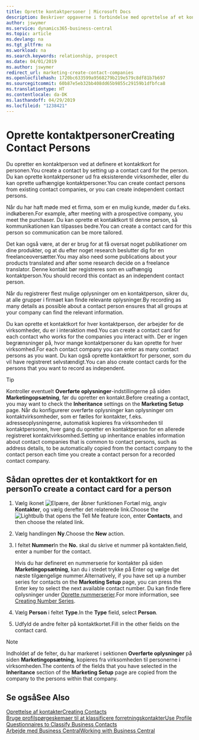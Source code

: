 ```yaml
---
title: Oprette kontaktpersoner | Microsoft Docs
description: Beskriver opgaverne i forbindelse med oprettelse af et kontaktkort for en person, f.eks. et kundeemne eller en leverandør, og bidrager til at angive relationen og tilpasse kommunikationen.
author: jswymer
ms.service: dynamics365-business-central
ms.topic: article
ms.devlang: na
ms.tgt_pltfrm: na
ms.workload: na
ms.search.keywords: relationship, prospect
ms.date: 04/01/2019
ms.author: jswymer
redirect_url: marketing-create-contact-companies
ms.openlocfilehash: 1720bc633599a9568279b219e579c8df81b7b697
ms.sourcegitcommit: 60b87e5eb32bb408dd65b9855c29159b1dfbfca8
ms.translationtype: HT
ms.contentlocale: da-DK
ms.lasthandoff: 04/29/2019
ms.locfileid: "1238421"
---
```

# <a name="creating-contact-persons"></a><span data-ttu-id="e28bd-103">Oprette kontaktpersoner</span><span class="sxs-lookup"><span data-stu-id="e28bd-103">Creating Contact Persons</span></span>
<span data-ttu-id="e28bd-104">Du opretter en kontaktperson ved at definere et kontaktkort for personen.</span><span class="sxs-lookup"><span data-stu-id="e28bd-104">You create a contact by setting up a contact card for the person.</span></span> <span data-ttu-id="e28bd-105">Du kan oprette kontaktpersoner ud fra eksisterende virksomheder, eller du kan oprette uafhængige kontaktpersoner.</span><span class="sxs-lookup"><span data-stu-id="e28bd-105">You can create contact persons from existing contact companies, or you can create independent contact persons.</span></span>

<span data-ttu-id="e28bd-106">Når du har haft møde med et firma, som er en mulig kunde, møder du f.eks. indkøberen.</span><span class="sxs-lookup"><span data-stu-id="e28bd-106">For example, after meeting with a prospective company, you meet the purchaser.</span></span> <span data-ttu-id="e28bd-107">Du kan oprette et kontaktkort til denne person, så kommunikationen kan tilpasses bedre.</span><span class="sxs-lookup"><span data-stu-id="e28bd-107">You can create a contact card for this person so communication can be more tailored.</span></span>

<span data-ttu-id="e28bd-108">Det kan også være, at der er brug for at få oversat noget publikationer om dine produkter, og at du efter noget research beslutter dig for en freelanceoversætter.</span><span class="sxs-lookup"><span data-stu-id="e28bd-108">You may also need some publications about your products translated and after some research decide on a freelance translator.</span></span> <span data-ttu-id="e28bd-109">Denne kontakt bør registreres som en uafhængig kontaktperson.</span><span class="sxs-lookup"><span data-stu-id="e28bd-109">You should record this contact as an independent contact person.</span></span>

<span data-ttu-id="e28bd-110">Når du registrerer flest mulige oplysninger om en kontaktperson, sikrer du, at alle grupper i firmaet kan finde relevante oplysninger.</span><span class="sxs-lookup"><span data-stu-id="e28bd-110">By recording as many details as possible about a contact person ensures that all groups at your company can find the relevant information.</span></span>

<span data-ttu-id="e28bd-111">Du kan oprette et kontaktkort for hver kontaktperson, der arbejder for de virksomheder, du er i interaktion med.</span><span class="sxs-lookup"><span data-stu-id="e28bd-111">You can create a contact card for each contact who works for the companies you interact with.</span></span> <span data-ttu-id="e28bd-112">Der er ingen begrænsninger på, hvor mange kontaktpersoner du kan oprette for hver virksomhed.</span><span class="sxs-lookup"><span data-stu-id="e28bd-112">For each contact company you can enter as many contact persons as you want.</span></span> <span data-ttu-id="e28bd-113">Du kan også oprette kontaktkort for personer, som du vil have registreret selvstændigt.</span><span class="sxs-lookup"><span data-stu-id="e28bd-113">You can also create contact cards for the persons that you want to record as independent.</span></span>

> [!TIP]  
>   <span data-ttu-id="e28bd-114">Kontroller eventuelt **Overførte oplysninger**-indstillingerne på siden **Marketingopsætning**, før du opretter en kontakt.</span><span class="sxs-lookup"><span data-stu-id="e28bd-114">Before creating a contact, you may want to check the **Inheritance** settings on the **Marketing Setup** page.</span></span> <span data-ttu-id="e28bd-115">Når du konfigurerer overførte oplysninger kan oplysninger om kontaktvirksomheder, som er fælles for kontakter, f.eks. adresseoplysningerne, automatisk kopieres fra virksomheden til kontaktpersonen, hver gang du opretter en kontaktperson for en allerede registreret kontaktvirksomhed.</span><span class="sxs-lookup"><span data-stu-id="e28bd-115">Setting up inheritance enables information about contact companies that is common to contact persons, such as address details, to be automatically copied from the contact company to the contact person each time you create a contact person for a recorded contact company.</span></span>

## <a name="to-create-a-contact-card-for-a-person"></a><span data-ttu-id="e28bd-116">Sådan oprettes der et kontaktkort for en person</span><span class="sxs-lookup"><span data-stu-id="e28bd-116">To create a contact card for a person</span></span>
1. <span data-ttu-id="e28bd-117">Vælg ikonet ![Elpære, der åbner funktionen Fortæl mig](media/ui-search/search_small.png "Fortæl mig, hvad du vil foretage dig"), angiv **Kontakter**, og vælg derefter det relaterede link.</span><span class="sxs-lookup"><span data-stu-id="e28bd-117">Choose the ![Lightbulb that opens the Tell Me feature](media/ui-search/search_small.png "Tell me what you want to do") icon, enter **Contacts**, and then choose the related link.</span></span>
2. <span data-ttu-id="e28bd-118">Vælg handlingen **Ny**.</span><span class="sxs-lookup"><span data-stu-id="e28bd-118">Choose the **New** action.</span></span>
3. <span data-ttu-id="e28bd-119">I feltet **Nummer**</span><span class="sxs-lookup"><span data-stu-id="e28bd-119">In the **No.**</span></span> <span data-ttu-id="e28bd-120">skal du skrive et nummer på kontakten.</span><span class="sxs-lookup"><span data-stu-id="e28bd-120">field, enter a number for the contact.</span></span>

    <span data-ttu-id="e28bd-121">Hvis du har defineret en nummerserie for kontakter på siden **Marketingopsætning**, kan du i stedet trykke på Enter og vælge det næste tilgængelige nummer.</span><span class="sxs-lookup"><span data-stu-id="e28bd-121">Alternatively, if you have set up a number series for contacts on the **Marketing Setup** page, you can press the Enter key to select the next available contact number.</span></span> <span data-ttu-id="e28bd-122">Du kan finde flere oplysninger under [Oprette nummerserier](ui-create-number-series.md).</span><span class="sxs-lookup"><span data-stu-id="e28bd-122">For more information, see [Creating Number Series](ui-create-number-series.md).</span></span>
4. <span data-ttu-id="e28bd-123">Vælg **Person** i feltet **Type**.</span><span class="sxs-lookup"><span data-stu-id="e28bd-123">In the **Type** field, select **Person**.</span></span>
5. <span data-ttu-id="e28bd-124">Udfyld de andre felter på kontaktkortet.</span><span class="sxs-lookup"><span data-stu-id="e28bd-124">Fill in the other fields on the contact card.</span></span>

> [!NOTE]  
>   <span data-ttu-id="e28bd-125">Indholdet af de felter, du har markeret i sektionen **Overførte oplysninger** på siden **Marketingopsætning**, kopieres fra virksomheden til personerne i virksomheden.</span><span class="sxs-lookup"><span data-stu-id="e28bd-125">The contents of the fields that you have selected in the **Inheritance** section of the **Marketing Setup** page are copied from the company to the persons within that company.</span></span>

## <a name="see-also"></a><span data-ttu-id="e28bd-126">Se også</span><span class="sxs-lookup"><span data-stu-id="e28bd-126">See Also</span></span>
[<span data-ttu-id="e28bd-127">Oprettelse af kontakter</span><span class="sxs-lookup"><span data-stu-id="e28bd-127">Creating Contacts</span></span>](marketing-create-contact-companies.md)  
[<span data-ttu-id="e28bd-128">Bruge profilspørgeskemaer til at klassificere forretningskontakter</span><span class="sxs-lookup"><span data-stu-id="e28bd-128">Use Profile Questionnaires to Classify Business Contacts</span></span>](marketing-create-contact-profile-questionnaire.md)  
[<span data-ttu-id="e28bd-129">Arbejde med Business Central</span><span class="sxs-lookup"><span data-stu-id="e28bd-129">Working with Business Central</span></span>](ui-work-product.md)
